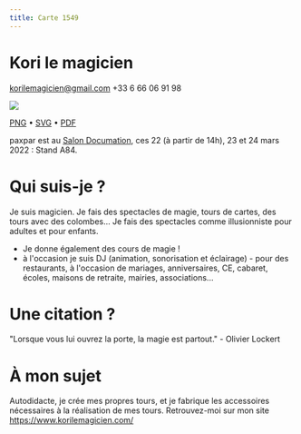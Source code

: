 ```yaml
---
title: Carte 1549
---
```


# Kori le magicien


korilemagicien@gmail.com
+33 6 66 06 91 98


![](https://media.paxpar.tech/ludi/card_1549_recto.png)

[PNG](https://media.paxpar.tech/ludi/card_1549_recto.png) • [SVG](https://media.paxpar.tech/ludi/card_1549_recto.svg) • [PDF](https://media.paxpar.tech/ludi/card_1549_recto.pdf)

paxpar est au [Salon Documation](https://www.documation.fr/info_societe/527/paxpartech.html), ces 22 (à partir de 14h), 23 et 24 mars 2022 : Stand A84.
# Qui suis-je ?
Je suis magicien. Je fais des spectacles de magie, tours de cartes, des tours avec des colombes... Je fais des spectacles comme illusionniste pour adultes et pour enfants.
- Je donne également des cours de magie !
- à l'occasion je suis DJ (animation, sonorisation et éclairage) - pour des restaurants, à l'occasion de mariages, anniversaires, CE, cabaret, écoles, maisons de retraite, mairies, associations...
# Une citation ?
"Lorsque vous lui ouvrez la porte, la magie est partout." - Olivier Lockert 
# À mon sujet 
Autodidacte, je crée mes propres tours, et je fabrique les accessoires nécessaires à la réalisation de mes tours. Retrouvez-moi sur mon site https://www.korilemagicien.com/ 


